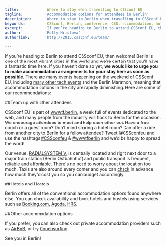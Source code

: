 ```yaml
---
title:             Where to stay when travelling to CSSconf EU
tagline:          'Accommodation options for attendees in Berlin'
description:      'Where to stay in Berlin when travelling to CSSconf EU'
keywords:          CSSconf, Berlin, conference, CSS, accommodation, hotel, hostel, AirBnB
excerpt:          'If you’re heading to Berlin to attend CSSconf EU, then welcome! Berlin is one of the most vibrant cities in the world and we’re certain that you’ll have a fantastic time here. If you haven’t done so yet, we would like to urge you to make your accommodation arrangements for your stay here as soon as possible.'
author:           'Polly Hristova'
authorlink:       'http://2015.cssconf.eu/team/

---
```


If you’re heading to Berlin to attend CSSconf EU, then welcome! Berlin is one of the most vibrant cities in the world and we’re certain that you’ll have a fantastic time here. If you haven’t done so yet, **we would like to urge you to make accommodation arrangements for your stay here as soon as possible**. There are many events happening on the weekend of CSSconf EU, including [many other tech events](http://wwwtf.berlin/) and the Berlin Marathon, meaning that accommodation options in the city are rapidly diminishing. Here are some of our recommendations:

##Team up with other attendees

CSSconf EU is part of [wwwtf.berlin](http://wwwtf.berlin), a week full of events dedicated to the web, and many people from the industry will flock to Berlin for the occasion. We encourage attendees to meet and help each other out. Have a free couch or a guest room? Don’t mind sharing a hotel room? Can offer a ride from another city to Berlin for a fellow attendee? Tweet @CSSconfeu and use the hashtags [#CSSconfeu](https://twitter.com/hashtag/cssconfeu) & [#wwwtfberlin](https://twitter.com/hashtag/wwwtfberlin) and we’d be happy to spread the word!

Our venue, [RADIALSYSTEM V](https://www.google.de/maps/place/RADIALSYSTEM+V/@52.5102922,13.4286193,15z/data=!4m2!3m1!1s0x0:0xf3893f5141a5c0fc?sa=X&ved=0CJEBEPwSMBBqFQoTCPCl_7vv2McCFcRZLAodI7MFPg), is centrally located and right next door to a major train station (Berlin Ostbahnhof) and public transport is frequent, reliable and affordable. There's no need to worry about the location too much. Taxis are also around every corner and you can [check](http://www.taxiverband-berlin.de/taxikunden/tarifrechner.php) in advance how much they'd cost you so you can budget accordingly.

##Hotels and Hostels

Berlin offers all of the conventional accommodation options found anywhere else. You can check availability and book hotels and hostels using services such as [Booking.com](http://www.booking.com/), [Agoda](http://www.agoda.com/), [HRS](http://www.hrs.de/).

##Other accommodation options

If you prefer, you can also check out private accommodation providers such as [AirBnB](https://www.airbnb.com/s/Berlin--Germany), or try [Couchsurfing](https://www.couchsurfing.com/places/Europe/Germany/Berlin).

See you in Berlin!
